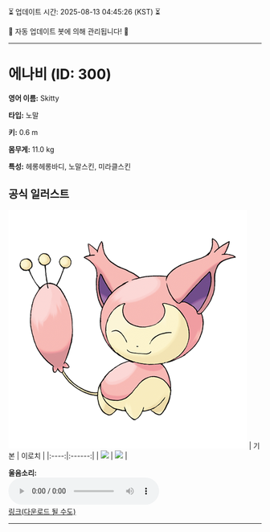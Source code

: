 
⏳ 업데이트 시간: 2025-08-13 04:45:26 (KST) ⏳

🤖 자동 업데이트 봇에 의해 관리됩니다! 🤖

---

# 에나비 (ID: 300)
**영어 이름:** Skitty

**타입:** 노말

**키:** 0.6 m

**몸무게:** 11.0 kg

**특성:** 헤롱헤롱바디, 노말스킨, 미라클스킨

## 공식 일러스트
![](https://raw.githubusercontent.com/PokeAPI/sprites/master/sprites/pokemon/other/official-artwork/300.png)
| 기본 | 이로치 |
|:----:|:------:|
| <img src="http://play.pokemonshowdown.com/sprites/ani/skitty.gif" width="200"> | <img src="http://play.pokemonshowdown.com/sprites/ani-shiny/skitty.gif" width="200"> |

**울음소리:**<br><audio controls src="https://raw.githubusercontent.com/PokeAPI/cries/main/cries/pokemon/latest/300.ogg"></audio><br> [링크(다운로드 될 수도)](https://raw.githubusercontent.com/PokeAPI/cries/main/cries/pokemon/latest/300.ogg)


---
